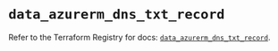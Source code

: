 # `data_azurerm_dns_txt_record`

Refer to the Terraform Registry for docs: [`data_azurerm_dns_txt_record`](https://registry.terraform.io/providers/hashicorp/azurerm/3.113.0/docs/data-sources/dns_txt_record).
